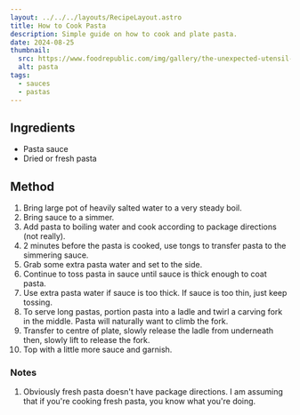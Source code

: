 ```yaml
---
layout: ../../../layouts/RecipeLayout.astro
title: How to Cook Pasta
description: Simple guide on how to cook and plate pasta.
date: 2024-08-25
thumbnail:
  src: https://www.foodrepublic.com/img/gallery/the-unexpected-utensil-giada-de-laurentiis-uses-to-plate-pasta/pasta-plating-tips-to-keep-in-mind-1699474019.jpg
  alt: pasta
tags:
  - sauces
  - pastas
---
```


## Ingredients

- Pasta sauce 
- Dried or fresh pasta

## Method

1. Bring large pot of heavily salted water to a very steady boil.
2. Bring sauce to a simmer.
3. Add pasta to boiling water and cook according to package directions (not really).
4. 2 minutes before the pasta is cooked, use tongs to transfer pasta to the simmering sauce.
5. Grab some extra pasta water and set to the side.
6. Continue to toss pasta in sauce until sauce is thick enough to coat pasta. 
7. Use extra pasta water if sauce is too thick. If sauce is too thin, just keep tossing.
8. To serve long pastas, portion pasta into a ladle and twirl a carving fork in the middle. Pasta will naturally want to climb the fork.
9. Transfer to centre of plate, slowly release the ladle from underneath then, slowly lift to release the fork.
10. Top with a little more sauce and garnish.

### Notes
1. Obviously fresh pasta doesn't have package directions. I am assuming that if you're cooking fresh pasta, you know what you're doing.
